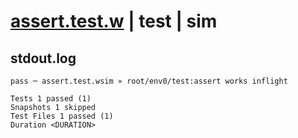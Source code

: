 # [assert.test.w](../../../../../tests/valid/assert.test.w) | test | sim

## stdout.log
```log
pass ─ assert.test.wsim » root/env0/test:assert works inflight

Tests 1 passed (1)
Snapshots 1 skipped
Test Files 1 passed (1)
Duration <DURATION>
```

